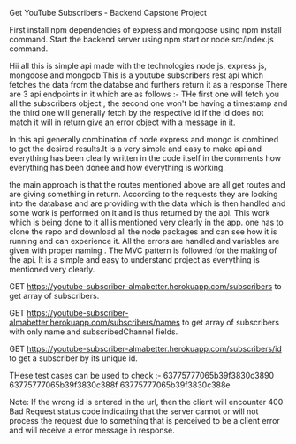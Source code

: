 Get YouTube Subscribers - Backend Capstone Project

First install npm dependencies of express and mongoose using npm install command.
Start the backend server using npm start or node src/index.js command.

Hii all this is simple api made with the technologies node js, express js, mongoose and mongodb
This is a youtube subscribers rest api which fetches the data from the databse and furthers return it as a response 
There are 3 api endpoints in it which are as follows :-
THe first one will fetch you all the subscribers object , the second one won't be having a timestamp and the third one will generally fetch by the respective id
if the id does not match it will in return give an error object with a message in it.

In this api generally combination of node express and mongo is combined to get the desired results.It is a very simple and easy to make api and everything
has been clearly written in the code itself in the comments how everything has been donee and how everything is working.

the main approach is that the routes mentioned above are all get routes and are giving something in return. According to the requests they are looking into the 
database and are providing with the data which is then handled and some work is performed on it and is thus returned by the api. This work which is being done to it 
all is mentioned very clearly in the app.
one has to clone the repo and download all the node packages and can see how it is running and can experience it.
All the errors are handled and variables are given with proper naming . The MVC pattern is followed for the making of the api. It is a simple and easy to understand 
project as everything is mentioned very clearly.

GET https://youtube-subscriber-almabetter.herokuapp.com/subscribers  to get array of subscribers.

GET https://youtube-subscriber-almabetter.herokuapp.com/subscribers/names to get array of subscribers with only name and subscribedChannel fields.

GET https://youtube-subscriber-almabetter.herokuapp.com/subscribers/id to get a subscriber by its unique id.

THese test cases can be used to check :-
63775777065b39f3830c3890
63775777065b39f3830c388f
63775777065b39f3830c388e

Note: If the wrong id is entered in the url, then the client will encounter 400 Bad Request status code indicating that the server cannot or will not process the request due to something that is perceived to be a client error and will receive a error message in response.





